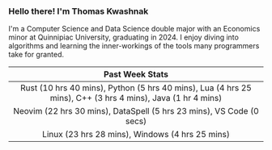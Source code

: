 
### Hello there! I'm Thomas Kwashnak

I'm a Computer Science and Data Science double major with an Economics
minor at Quinnipiac University, graduating in 2024.
I enjoy diving into algorithms and learning the inner-workings of the tools
many programmers take for granted.

| Past Week Stats |
| :---: |
| Rust (10 hrs 40 mins), Python (5 hrs 40 mins), Lua (4 hrs 25 mins), C++ (3 hrs 4 mins), Java (1 hr 4 mins) |
| Neovim (22 hrs 30 mins), DataSpell (5 hrs 23 mins), VS Code (0 secs) |
| Linux (23 hrs 28 mins), Windows (4 hrs 25 mins) |

